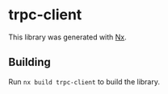 # trpc-client

This library was generated with [Nx](https://nx.dev).

## Building

Run `nx build trpc-client` to build the library.
